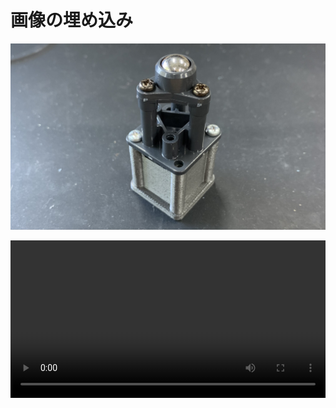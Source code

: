 # 画像の埋め込み

![image](images/image.jpeg)

<video controls style="width: 100%; height: auto;">
  <source src="images/movie.mp4" type="video/mp4">
  お使いのブラウザは動画に対応していません
</video>

